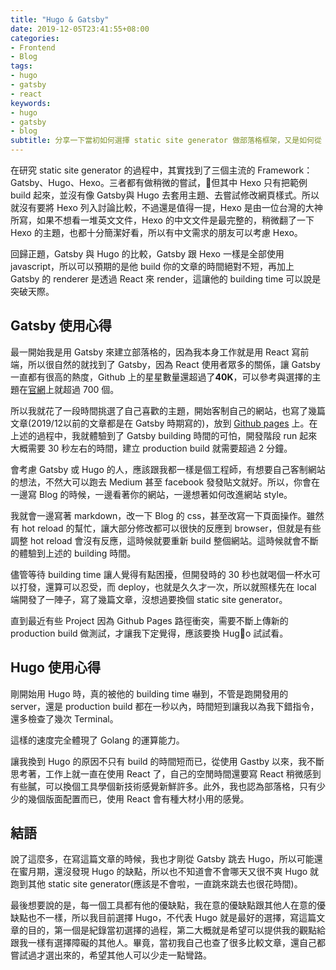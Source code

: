```yaml
---
title: "Hugo & Gatsby"
date: 2019-12-05T23:41:55+08:00
categories:
- Frontend
- Blog
tags:
- hugo
- gatsby
- react
keywords:
- hugo
- gatsby
- blog
subtitle: 分享一下當初如何選擇 static site generator 做部落格框架，又是如何從 Gatsby 跳槽到 Hugo。
---
```


在研究 static site generator 的過程中，其實找到了三個主流的 Framework：Gatsby、Hugo、Hexo。三者都有做稍微的嘗試，但其中 Hexo 只有把範例 build 起來，並沒有像 Gatsby與 Hugo 去套用主題、去嘗試修改網頁樣式。所以就沒有要將 Hexo 列入討論比較，不過還是值得一提，Hexo 是由一位台灣的大神所寫，如果不想看一堆英文文件，Hexo 的中文文件是最完整的，稍微翻了一下 Hexo 的主題，也都十分簡潔好看，所以有中文需求的朋友可以考慮 Hexo。

回歸正題，Gatsby 與 Hugo 的比較，Gatsby 跟 Hexo 一樣是全部使用 javascript，所以可以預期的是他 build 你的文章的時間絕對不短，再加上 Gatsby 的 renderer 是透過 React 來 render，這讓他的 building time 可以說是突破天際。

## Gatsby 使用心得

最一開始我是用 Gatsby 來建立部落格的，因為我本身工作就是用 React 寫前端，所以很自然的就找到了 Gatsby，因為 React 使用者眾多的關係，讓 Gatsby 一直都有很高的熱度，Github 上的星星數量還超過了**40K**，可以參考與選擇的主題在[官網](https://www.gatsbyjs.org/showcase/)上就超過 700 個。

所以我就花了一段時間挑選了自己喜歡的主題，開始客制自己的網站，也寫了幾篇文章(2019/12以前的文章都是在 Gatsby 時期寫的)，放到 [Github pages](https://pages.github.com/) 上。在上述的過程中，我就體驗到了 Gatsby building 時間的可怕，開發階段 run 起來大概需要 30 秒左右的時間，建立 production build 就需要超過 2 分鐘。

會考慮 Gatsby 或 Hugo 的人，應該跟我都一樣是個工程師，有想要自己客制網站的想法，不然大可以跑去 Medium 甚至 facebook 發發貼文就好。所以，你會在一邊寫 Blog 的時候，一邊看著你的網站，一邊想著如何改進網站 style。

我就會一邊寫著 markdown，改一下 Blog 的 css，甚至改寫一下頁面操作。雖然有 hot reload 的幫忙，讓大部分修改都可以很快的反應到 browser，但就是有些調整 hot reload 會沒有反應，這時候就要重新 build 整個網站。這時候就會不斷的體驗到上述的 building 時間。

儘管等待 building time 讓人覺得有點困擾，但開發時的 30 秒也就喝個一杯水可以打發，還算可以忍受，而 deploy，也就是久久才一次，所以就照樣先在 local 端開發了一陣子，寫了幾篇文章，沒想過要換個 static site generator。

直到最近有些 Project 因為 Github Pages 路徑衝突，需要不斷上傳新的 production build 做測試，才讓我下定覺得，應該要換 Hugo 試試看。

## Hugo 使用心得

剛開始用 Hugo 時，真的被他的 building time 嚇到，不管是跑開發用的 server，還是 production build 都在一秒以內，時間短到讓我以為我下錯指令，還多檢查了幾次 Terminal。

這樣的速度完全體現了 Golang 的運算能力。

讓我換到 Hugo 的原因不只有 build 的時間短而已，從使用 Gastby 以來，我不斷思考著，工作上就一直在使用 React 了，自己的空閒時間還要寫 React 稍微感到有些膩，可以換個工具學個新技術感覺新鮮許多。此外，我也認為部落格，只有少少的幾個版面配置而已，使用 React 會有種大材小用的感覺。

## 結語

說了這麼多，在寫這篇文章的時候，我也才剛從 Gatsby 跳去 Hugo，所以可能還在蜜月期，還沒發現 Hugo 的缺點，所以也不知道會不會哪天又很不爽 Hugo 就跑到其他 static site generator(應該是不會啦，一直跳來跳去也很花時間)。

最後想要說的是，每一個工具都有他的優缺點，我在意的優缺點跟其他人在意的優缺點也不一樣，所以我目前選擇 Hugo，不代表 Hugo 就是最好的選擇，寫這篇文章的目的，第一個是紀錄當初選擇的過程，第二大概就是希望可以提供我的觀點給跟我一樣有選擇障礙的其他人。畢竟，當初我自己也查了很多比較文章，還自己都嘗試過才選出來的，希望其他人可以少走一點彎路。


